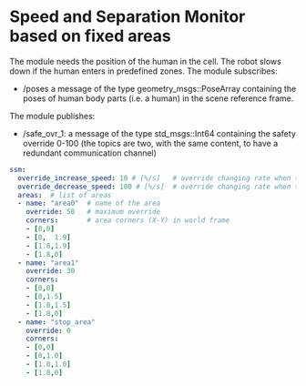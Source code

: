 # Speed and Separation Monitor based on fixed areas 

The module needs the position of the human in the cell. The robot slows down if the human enters in predefined zones.
The module subscribes:  

- /poses a message of the type geometry_msgs::PoseArray containing the poses of human body parts (i.e. a human) in the scene reference frame. 

The module publishes: 

- /safe_ovr_1: a message of the type std_msgs::Int64 containing the safety override 0-100 (the topics are two, with the same content, to have a redundant communication channel) 


```yaml
ssm:
  override_increase_speed: 10 # [%/s]   # override changing rate when the human is outside the areas
  override_decrease_speed: 100 # [%/s]  # override changing rate when the human enters in the areas
  areas:  # list of areas
  - name: "area0"  # name of the area
    override: 50   # maximum override
    corners:       # area corners (X-Y) in world frame
    - [0,0]
    - [0,  1.9]
    - [1.8,1.9]
    - [1.8,0]
  - name: "area1"
    override: 30
    corners:
    - [0,0]
    - [0,1.5]
    - [1.8,1.5]
    - [1.8,0]
  - name: "stop_area"
    override: 0
    corners:
    - [0,0]
    - [0,1.0]
    - [1.8,1.0]
    - [1.8,0]
```
